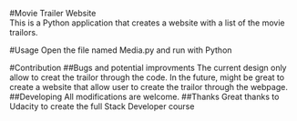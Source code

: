 #Movie Trailer Website  
This is a Python application that creates a website with a list of the movie trailors.

#Usage
Open the file named Media.py and run with Python

#Contribution
##Bugs and potential improvments
The current design only allow to creat the trailor through the code. In the future, might be great to create a website that allow user to create the trailor through the webpage.
##Developing
All modifications are welcome.
##Thanks
Great thanks to Udacity to create the full Stack Developer course

